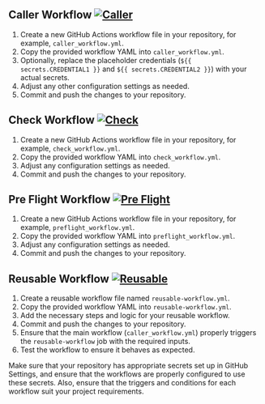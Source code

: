 



## Caller Workflow [![Caller](https://github.com/32teeth/GitHubWorkflows/actions/workflows/caller.yml/badge.svg?branch=main)](https://github.com/32teeth/GitHubWorkflows/actions/workflows/caller.yml)

1. Create a new GitHub Actions workflow file in your repository, for example, `caller_workflow.yml`.
2. Copy the provided workflow YAML into `caller_workflow.yml`.
3. Optionally, replace the placeholder credentials (`${{ secrets.CREDENTIAL1 }}` and `${{ secrets.CREDENTIAL2 }}`) with your actual secrets.
4. Adjust any other configuration settings as needed.
5. Commit and push the changes to your repository.

## Check Workflow [![Check](https://github.com/32teeth/GitHubWorkflows/actions/workflows/check.yml/badge.svg?branch=main)](https://github.com/32teeth/GitHubWorkflows/actions/workflows/check.yml)

1. Create a new GitHub Actions workflow file in your repository, for example, `check_workflow.yml`.
2. Copy the provided workflow YAML into `check_workflow.yml`.
3. Adjust any configuration settings as needed.
4. Commit and push the changes to your repository.

## Pre Flight Workflow [![Pre Flight](https://github.com/32teeth/GitHubWorkflows/actions/workflows/pre-flight.yml/badge.svg?branch=main)](https://github.com/32teeth/GitHubWorkflows/actions/workflows/pre-flight.yml)

1. Create a new GitHub Actions workflow file in your repository, for example, `preflight_workflow.yml`.
2. Copy the provided workflow YAML into `preflight_workflow.yml`.
3. Adjust any configuration settings as needed.
4. Commit and push the changes to your repository.

## Reusable Workflow [![Reusable](https://github.com/32teeth/GitHubWorkflows/actions/workflows/reusable.yml/badge.svg?branch=main)](https://github.com/32teeth/GitHubWorkflows/actions/workflows/reusable.yml)

1. Create a reusable workflow file named `reusable-workflow.yml`.
2. Copy the provided workflow YAML into `reusable-workflow.yml`.
3. Add the necessary steps and logic for your reusable workflow.
4. Commit and push the changes to your repository.
5. Ensure that the main workflow (`caller_workflow.yml`) properly triggers the `reusable-workflow` job with the required inputs.
6. Test the workflow to ensure it behaves as expected.

Make sure that your repository has appropriate secrets set up in GitHub Settings, and ensure that the workflows are properly configured to use these secrets. Also, ensure that the triggers and conditions for each workflow suit your project requirements.
